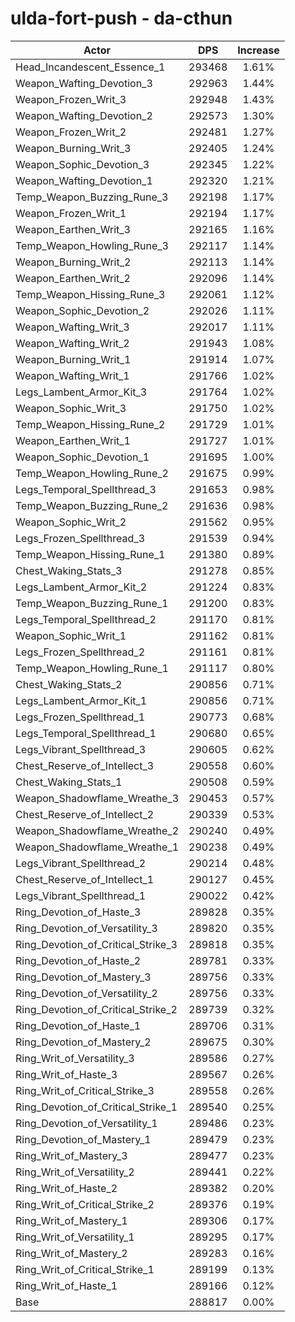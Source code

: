 # ulda-fort-push - da-cthun
| Actor | DPS | Increase |
|---|:---:|:---:|
|Head_Incandescent_Essence_1|293468|1.61%|
|Weapon_Wafting_Devotion_3|292963|1.44%|
|Weapon_Frozen_Writ_3|292948|1.43%|
|Weapon_Wafting_Devotion_2|292573|1.30%|
|Weapon_Frozen_Writ_2|292481|1.27%|
|Weapon_Burning_Writ_3|292405|1.24%|
|Weapon_Sophic_Devotion_3|292345|1.22%|
|Weapon_Wafting_Devotion_1|292320|1.21%|
|Temp_Weapon_Buzzing_Rune_3|292198|1.17%|
|Weapon_Frozen_Writ_1|292194|1.17%|
|Weapon_Earthen_Writ_3|292165|1.16%|
|Temp_Weapon_Howling_Rune_3|292117|1.14%|
|Weapon_Burning_Writ_2|292113|1.14%|
|Weapon_Earthen_Writ_2|292096|1.14%|
|Temp_Weapon_Hissing_Rune_3|292061|1.12%|
|Weapon_Sophic_Devotion_2|292026|1.11%|
|Weapon_Wafting_Writ_3|292017|1.11%|
|Weapon_Wafting_Writ_2|291943|1.08%|
|Weapon_Burning_Writ_1|291914|1.07%|
|Weapon_Wafting_Writ_1|291766|1.02%|
|Legs_Lambent_Armor_Kit_3|291764|1.02%|
|Weapon_Sophic_Writ_3|291750|1.02%|
|Temp_Weapon_Hissing_Rune_2|291729|1.01%|
|Weapon_Earthen_Writ_1|291727|1.01%|
|Weapon_Sophic_Devotion_1|291695|1.00%|
|Temp_Weapon_Howling_Rune_2|291675|0.99%|
|Legs_Temporal_Spellthread_3|291653|0.98%|
|Temp_Weapon_Buzzing_Rune_2|291636|0.98%|
|Weapon_Sophic_Writ_2|291562|0.95%|
|Legs_Frozen_Spellthread_3|291539|0.94%|
|Temp_Weapon_Hissing_Rune_1|291380|0.89%|
|Chest_Waking_Stats_3|291278|0.85%|
|Legs_Lambent_Armor_Kit_2|291224|0.83%|
|Temp_Weapon_Buzzing_Rune_1|291200|0.83%|
|Legs_Temporal_Spellthread_2|291170|0.81%|
|Weapon_Sophic_Writ_1|291162|0.81%|
|Legs_Frozen_Spellthread_2|291161|0.81%|
|Temp_Weapon_Howling_Rune_1|291117|0.80%|
|Chest_Waking_Stats_2|290856|0.71%|
|Legs_Lambent_Armor_Kit_1|290856|0.71%|
|Legs_Frozen_Spellthread_1|290773|0.68%|
|Legs_Temporal_Spellthread_1|290680|0.65%|
|Legs_Vibrant_Spellthread_3|290605|0.62%|
|Chest_Reserve_of_Intellect_3|290558|0.60%|
|Chest_Waking_Stats_1|290508|0.59%|
|Weapon_Shadowflame_Wreathe_3|290453|0.57%|
|Chest_Reserve_of_Intellect_2|290339|0.53%|
|Weapon_Shadowflame_Wreathe_2|290240|0.49%|
|Weapon_Shadowflame_Wreathe_1|290238|0.49%|
|Legs_Vibrant_Spellthread_2|290214|0.48%|
|Chest_Reserve_of_Intellect_1|290127|0.45%|
|Legs_Vibrant_Spellthread_1|290022|0.42%|
|Ring_Devotion_of_Haste_3|289828|0.35%|
|Ring_Devotion_of_Versatility_3|289820|0.35%|
|Ring_Devotion_of_Critical_Strike_3|289818|0.35%|
|Ring_Devotion_of_Haste_2|289781|0.33%|
|Ring_Devotion_of_Mastery_3|289756|0.33%|
|Ring_Devotion_of_Versatility_2|289756|0.33%|
|Ring_Devotion_of_Critical_Strike_2|289739|0.32%|
|Ring_Devotion_of_Haste_1|289706|0.31%|
|Ring_Devotion_of_Mastery_2|289675|0.30%|
|Ring_Writ_of_Versatility_3|289586|0.27%|
|Ring_Writ_of_Haste_3|289567|0.26%|
|Ring_Writ_of_Critical_Strike_3|289558|0.26%|
|Ring_Devotion_of_Critical_Strike_1|289540|0.25%|
|Ring_Devotion_of_Versatility_1|289486|0.23%|
|Ring_Devotion_of_Mastery_1|289479|0.23%|
|Ring_Writ_of_Mastery_3|289477|0.23%|
|Ring_Writ_of_Versatility_2|289441|0.22%|
|Ring_Writ_of_Haste_2|289382|0.20%|
|Ring_Writ_of_Critical_Strike_2|289376|0.19%|
|Ring_Writ_of_Mastery_1|289306|0.17%|
|Ring_Writ_of_Versatility_1|289295|0.17%|
|Ring_Writ_of_Mastery_2|289283|0.16%|
|Ring_Writ_of_Critical_Strike_1|289199|0.13%|
|Ring_Writ_of_Haste_1|289166|0.12%|
|Base|288817|0.00%|
